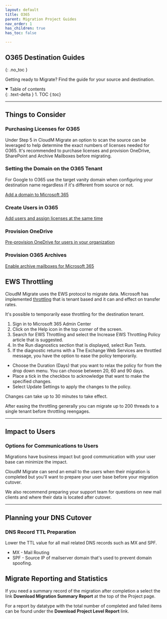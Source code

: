 ```yaml
---
layout: default
title: O365
parent: Migration Project Guides
nav_order: 1
has_children: true
has_toc: false

---
```


## O365 Destination Guides
{: .no_toc }

Getting ready to Migrate? Find the guide for your source and destination. 

<a name="top"></a>
<details open markdown="block">
  <summary>
    Table of contents
  </summary>
  {: .text-delta }
1. TOC
{:toc}
</details>

---

## Things to Consider

### Purchasing Licenses for O365

Under Step 5 in CloudM Migrate an option to scan the source can be leveraged to help determine the exact numbers of licenses needed for O365. It's recommended to purchase licenses and provision OneDrive, SharePoint and Archive Mailboxes before migrating. 

### Setting the Domain on the O365 Tenant

For Google to O365 use the target vanity domain when configuring your destination name regardless if it's different from source or not. 

<a href="https://learn.microsoft.com/en-us/microsoft-365/admin/setup/add-domain?view=o365-worldwide">Add a domain to Microsoft 365</a>

### Create Users in O365

<a href="https://learn.microsoft.com/en-us/microsoft-365/admin/add-users/add-users?view=o365-worldwide">Add users and assign licenses at the same time</a>

### Provision OneDrive

<a href="https://learn.microsoft.com/en-us/onedrive/pre-provision-accounts">Pre-provision OneDrive for users in your organization</a>

### Provision O365 Archives  
 
<a href="https://learn.microsoft.com/en-us/microsoft-365/compliance/enable-archive-mailboxes?view=o365-worldwide">Enable archive mailboxes for Microsoft 365</a>

## EWS Throttling 

CloudM Migrate uses the EWS protocol to migrate data. Microsoft has implemented <a href="
https://learn.microsoft.com/en-us/exchange/client-developer/exchange-web-services/ews-throttling-in-exchange">throttling</a> that is tenant based and it can and effect on transfer rates. 

It's possible to temporarily ease throttling for the destination tenant. 

1. Sign in to Microsoft 365 Admin Center
2. Click on the Help icon in the top corner of the screen.
3. Search for EWS Throttling and select the Increase EWS Throttling Policy article that is suggested.
4. In the Run diagnostics section that is displayed, select Run Tests.
5. If the diagnostic returns with a The Exchange Web Services are throttled message, you have the option to ease the policy temporarily. 
  * Choose the Duration (Days) that you want to relax the policy for from the drop down menu. You can choose between 20, 60 and 90 days.
  * Place a tick in the checkbox to acknowledge that want to make the specified changes.
  * Select Update Settings to apply the changes to the policy.

Changes can take up to 30 minutes to take effect.

After easing the throttling generally you can migrate up to 200 threads to a single tenant before throttling reengages. 

---

## Impact to Users

### Options for Communications to Users

Migrations have business impact but good communication with your user base can minimize the impact. 

CloudM Migrate can send an email to the users when their migration is completed but you'll want to prepare your user base before your migration cutover. 

We also recommend preparing your support team for questions on new mail clients and where their data is located after cutover. 

---

## Planning your DNS Cutover

### DNS Record TTL Preparation
Lower the TTL value for all mail related DNS records such as MX and SPF. 

- MX - Mail Routing
- SPF - Source IP of mailserver domain that's used to prevent domain spoofing. 

## Migrate Reporting and Statistics 
If you need a summary record of the migration after completion a select the link **Download Migration Summary Report** at the top of the Project page. 

For a report by datatype with the total number of completed and failed items can be found under the **Download Project Level Report** link. 



